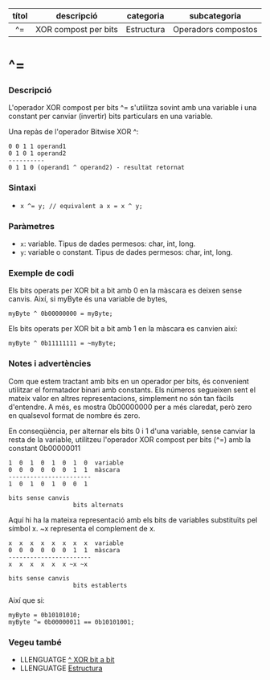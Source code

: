 
| títol | descripció   | categoria  | subcategoria        |
| :---: | :----------: | :--------: | :-----------------: |
| ^=    | XOR compost per bits | Estructura | Operadors compostos |

# ^=

### Descripció

L'operador XOR compost per bits ^= s'utilitza sovint amb una variable i una constant per canviar (invertir) bits particulars en una variable.

Una repàs de l'operador Bitwise XOR ^:

```
0 0 1 1 operand1
0 1 0 1 operand2
----------
0 1 1 0 (operand1 ^ operand2) - resultat retornat
```

### Sintaxi

*  `x ^= y; // equivalent a x = x ^ y;`

### Paràmetres

*  `x`: variable. Tipus de dades permesos: char, int, long.  
*  `y`: variable o constant. Tipus de dades permesos: char, int, long.

### Exemple de codi

Els bits operats per XOR bit a bit amb 0 en la màscara es deixen sense canvis. Així, si myByte és una variable de bytes,

`myByte ^ 0b00000000 = myByte;`

Els bits operats per XOR bit a bit amb 1 en la màscara es canvien així:

`myByte ^ 0b11111111 = ~myByte;`

### Notes i advertències

Com que estem tractant amb bits en un operador per bits, és convenient utilitzar el formatador binari amb constants. Els números segueixen sent el mateix valor en altres representacions, simplement no són tan fàcils d'entendre. A més, es mostra 0b00000000 per a més claredat, però zero en qualsevol format de nombre és zero.

En conseqüència, per alternar els bits 0 i 1 d'una variable, sense canviar la resta de la variable, utilitzeu l'operador XOR compost per bits (^=) amb la constant 0b00000011

```
1  0  1  0  1  0  1  0  variable
0  0  0  0  0  0  1  1  màscara
-----------------------
1  0  1  0  1  0  0  1

bits sense canvis
                  bits alternats
```

Aquí hi ha la mateixa representació amb els bits de variables substituïts pel símbol x. ~x representa el complement de x.

```
x  x  x  x  x  x  x  x  variable
0  0  0  0  0  0  1  1  màscara
-----------------------
x  x  x  x  x  x ~x ~x

bits sense canvis
                  bits establerts
```

Així que si:

```
myByte = 0b10101010;
myByte ^= 0b00000011 == 0b10101001;
```

### Vegeu també

*  LLENGUATGE [^ XOR bit a bit](../Operadors-bitabit/xor.md)  
*  LLENGUATGE [Estructura](../Estructura.md)  
